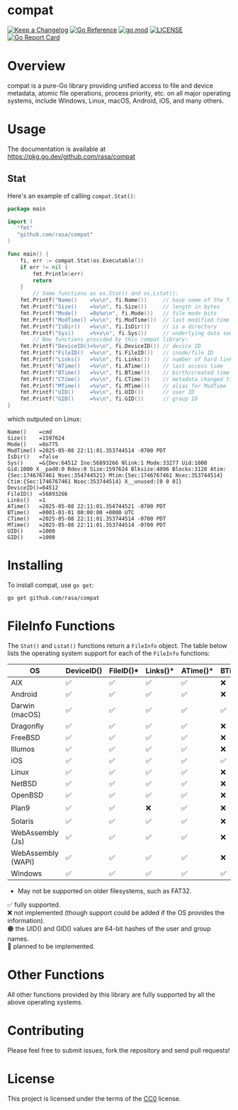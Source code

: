 # compat

[![Keep a Changelog](https://img.shields.io/badge/changelog-Keep%20a%20Changelog-%23E05735)](CHANGELOG.md)
[![Go Reference](https://pkg.go.dev/badge/github.com/rasa/compat.svg)](https://pkg.go.dev/github.com/rasa/compat)
[![go.mod](https://img.shields.io/github/go-mod/go-version/rasa/compat)](go.mod)
[![LICENSE](https://img.shields.io/github/license/rasa/compat)](LICENSE)
[![Go Report Card](https://goreportcard.com/badge/github.com/rasa/compat)](https://goreportcard.com/report/github.com/rasa/compat)
<!-- [![Codecov](https://codecov.io/gh/rasa/compat/branch/main/graph/badge.svg)](https://codecov.io/gh/rasa/compat) -->

# Overview

compat is a pure-Go library providing unified access to file and device metadata, atomic file operations, process priority, etc. on all major operating systems, include Windows, Linux, macOS, Android, iOS, and many others.

# Usage

The documentation is available at https://pkg.go.dev/github.com/rasa/compat

## Stat

Here's an example of calling `compat.Stat()`:

```go
package main

import (
   "fmt"
   "github.com/rasa/compat"
)

func main() {
	fi, err := compat.Stat(os.Executable())
	if err != nil {
		fmt.Println(err)
		return
	}
        // Same functions as os.Stat() and os.Lstat():
	fmt.Printf("Name()    =%v\n", fi.Name())     // base name of the file
	fmt.Printf("Size()    =%v\n", fi.Size())     // length in bytes
	fmt.Printf("Mode()    =0o%o\n", fi.Mode())   // file mode bits
	fmt.Printf("ModTime() =%v\n", fi.ModTime())  // last modified time
	fmt.Printf("IsDir()   =%v\n", fi.IsDir())    // is a directory
	fmt.Printf("Sys()     =%+v\n", fi.Sys())     // underlying data source
        // New functions provided by this compat library:
	fmt.Printf("DeviceID()=%v\n", fi.DeviceID()) // device ID
	fmt.Printf("FileID()  =%v\n", fi.FileID())   // inode/file ID
	fmt.Printf("Links()   =%v\n", fi.Links())    // number of hard links
	fmt.Printf("ATime()   =%v\n", fi.ATime())    // last access time
	fmt.Printf("BTime()   =%v\n", fi.BTime())    // birth/created time
	fmt.Printf("CTime()   =%v\n", fi.CTime())    // metadata changed time
	fmt.Printf("MTime()   =%v\n", fi.MTime())    // alias for ModTime
	fmt.Printf("UID()     =%v\n", fi.UID())      // user ID
	fmt.Printf("GID()     =%v\n", fi.GID())      // group ID
}
```

which outputed on Linux:

```text
Name()    =cmd
Size()    =1597624
Mode()    =0o775
ModTime() =2025-05-08 22:11:01.353744514 -0700 PDT
IsDir()   =false
Sys()     =&{Dev:64512 Ino:56893266 Nlink:1 Mode:33277 Uid:1000 Gid:1000 X__pad0:0 Rdev:0 Size:1597624 Blksize:4096 Blocks:3128 Atim:{Sec:1746767461 Nsec:354744521} Mtim:{Sec:1746767461 Nsec:353744514} Ctim:{Sec:1746767461 Nsec:353744514} X__unused:[0 0 0]}
DeviceID()=64512
FileID()  =56893266
Links()   =1
ATime()   =2025-05-08 22:11:01.354744521 -0700 PDT
BTime()   =0001-01-01 00:00:00 +0000 UTC
CTime()   =2025-05-08 22:11:01.353744514 -0700 PDT
MTime()   =2025-05-08 22:11:01.353744514 -0700 PDT
UID()     =1000
GID()     =1000
```

# Installing

To install compat, use `go get`:

   `go get github.com/rasa/compat`

# FileInfo Functions

The `Stat()` and `Lstat()` functions return a `FileInfo` object.
The table below lists the operating system support for each of the `FileInfo` functions:

| OS      | DeviceID()    | FileID()* | Links()* | ATime()* | BTime()* | CTime()* | UID()* | GID()* |
|---------|---------------|----------|----------|----------|----------|----------|--------|--------|
| AIX     | ✅	          | ✅	     | ✅	     | ✅	     | ❌      | ✅      | ✅    |  ✅  |
| Android | ✅	          | ✅	     | ✅	     | ✅	     | ❌      | ✅      | ✅    |  ✅  |
| Darwin<br/>(macOS) | ✅ | ✅	     | ✅	     | ✅	     | ✅      | ✅      | ✅    |  ✅  |
| Dragonfly | ✅	       | ✅	     | ✅	     | ✅	     | ❌      | ✅      | ✅    |  ✅  |
| FreeBSD | ✅	          | ✅	     | ✅	     | ✅	     | ❌      | ✅      | ✅    |  ✅  |
| Illumos | ✅	          | ✅	     | ✅	     | ✅	     | ❌      | ✅      | ✅    |  ✅  |
| iOS     | ✅	          | ✅	     | ✅	     | ✅	     | ✅	     | ✅      | ✅    |  ✅  |
| Linux   | ✅	          | ✅	     | ✅	     | ✅	     | ❌      | ✅      | ✅    |  ✅  |
| NetBSD  | ✅	          | ✅	     | ✅	     | ✅	     | ❌      | ✅      | ✅    |  ✅  |
| OpenBSD | ✅	          | ✅	     | ✅	     | ✅	     | ❌      | ✅      | ✅    |  ✅  |
| Plan9   | ✅	          | ✅	     | ❌	     | ✅	     | ❌      | ❌      | 🟠    |  🟠  |
| Solaris | ✅	          | ✅	     | ✅	     | ✅	     | ❌      | ✅      | ✅    |  ✅  |
| WebAssembly<br/>(Js) | ✅	    | ✅	     | ✅	     | ✅	     | ❌      | ✅      | ✅    |  ✅  |
| WebAssembly<br/>(WAPI) | ✅	 | ✅	     | ✅	     | ✅	     | ❌      | ✅      | ✅    |  ✅  |
| Windows | ✅	          | ✅	     | ✅      | ✅ 	  | ✅      | ❌      | 🚧    |  🚧  |

* May not be supported on older filesystems, such as FAT32.

✅ fully supported.<br/>
❌ not implemented (though support could be added if the OS provides the information).<br/>
🟠 the UID() and GID() values are 64-bit hashes of the user and group names.<br/>
🚧 planned to be implemented.

# Other Functions

All other functions provided by this library are fully supported by all the above operating systems.

# Contributing

Please feel free to submit issues, fork the repository and send pull requests!

# License

This project is licensed under the terms of the [CC0](https://creativecommons.org/public-domain/cc0/) license.
